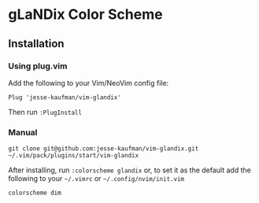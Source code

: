 # gLaNDix Color Scheme

## Installation
### Using plug.vim
Add the following to your Vim/NeoVim config file:

    Plug 'jesse-kaufman/vim-glandix'

Then run `:PlugInstall`


### Manual

    git clone git@github.com:jesse-kaufman/vim-glandix.git ~/.vim/pack/plugins/start/vim-glandix



After installing, run `:colorscheme glandix` or, to set it as the default add the following to your `~/.vimrc` or `~/.config/nvim/init.vim`

    colorscheme dim
